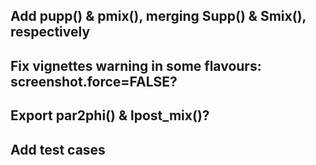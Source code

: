 ## Add pupp() & pmix(), merging Supp() & Smix(), respectively

## Fix vignettes warning in some flavours: screenshot.force=FALSE?

## Export par2phi() & lpost_mix()?

## Add test cases